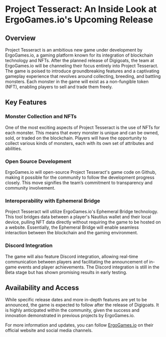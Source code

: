 # Project Tesseract: An Inside Look at ErgoGames.io's Upcoming Release

## Overview

Project Tesseract is an ambitious new game under development by ErgoGames.io, a gaming platform known for its integration of blockchain technology and NFTs. After the planned release of Digigoats, the team at ErgoGames.io will be channeling their focus entirely into Project Tesseract. The game is poised to introduce groundbreaking features and a captivating gameplay experience that revolves around collecting, breeding, and battling monsters. Each monster in the game will exist as a non-fungible token (NFT), enabling players to sell and trade them freely.

## Key Features

### Monster Collection and NFTs
One of the most exciting aspects of Project Tesseract is the use of NFTs for each monster. This means that every monster is unique and can be owned, sold, or traded on the blockchain. Players will have the opportunity to collect various kinds of monsters, each with its own set of attributes and abilities.

### Open Source Development
ErgoGames.io will open-source Project Tesseract's game code on Github, making it possible for the community to follow the development progress closely. This move signifies the team’s commitment to transparency and community involvement.

### Interoperability with Ephemeral Bridge
Project Tesseract will utilize ErgoGames.io's Ephemeral Bridge technology. This tool bridges data between a player's Nautilus wallet and their local device, pulling NFT data directly without requiring the game to be hosted on a website. Essentially, the Ephemeral Bridge will enable seamless interaction between the blockchain and the gaming environment.

### Discord Integration
The game will also feature Discord integration, allowing real-time communication between players and facilitating the announcement of in-game events and player achievements. The Discord integration is still in the Beta stage but has shown promising results in early testing.

## Availability and Access
While specific release dates and more in-depth features are yet to be announced, the game is expected to follow after the release of Digigoats. It is highly anticipated within the community, given the success and innovation demonstrated in previous projects by ErgoGames.io.


For more information and updates, you can follow [ErgoGames.io](https://ergogames.io) on their official website and social media channels. 